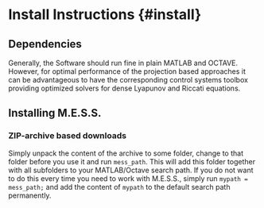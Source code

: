 Install Instructions  						{#install}
====================

## Dependencies

Generally, the Software should run fine in plain MATLAB and
OCTAVE. However, for optimal performance of the projection based
approaches it can be advantageous to have the corresponding control
systems toolbox providing optimized solvers for dense Lyapunov and
Riccati equations.


## Installing M.E.S.S.

### ZIP-archive based downloads
Simply unpack the content of the archive to some folder, change to
that folder before you use it and run `mess_path`. This will add this
folder together with all subfolders to your MATLAB/Octave search
path. If you do not want to do this every time you need to work with
M.E.S.S., simply run `mypath = mess_path;` and add the content of
`mypath` to the default search path permanently.

